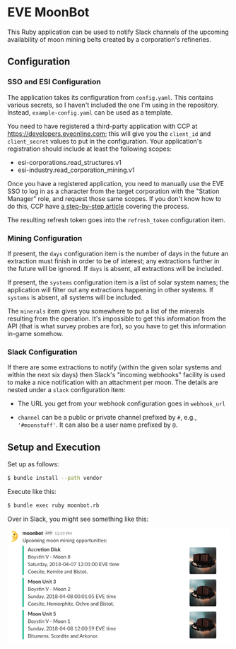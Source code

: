 # EVE MoonBot

This Ruby application can be used to notify Slack channels of the upcoming
availability of moon mining belts created by a corporation's refineries.

## Configuration

### SSO and ESI Configuration

The application takes its configuration from `config.yaml`. This contains
various secrets, so I haven't included the one I'm using in the repository.
Instead, `example-config.yaml` can be used as a template.

You need to have registered a third-party application with CCP
at <https://developers.eveonline.com>; this will give
you the `client_id` and `client_secret` values to put in the configuration.
Your application's registration should include at least the following scopes:

* esi-corporations.read_structures.v1
* esi-industry.read_corporation_mining.v1

Once you have a registered application, you need to manually use the EVE SSO
to log in as a character from the target corporation with the "Station Manager"
role, and request those same scopes. If you don't know how to do this, CCP
have [a step-by-step article](https://developers.eveonline.com/blog/article/sso-to-authenticated-calls)
covering the process.

The resulting refresh token goes into the
`refresh_token` configuration item.

### Mining Configuration

If present, the `days` configuration item is the number of days in the future
an extraction must finish in order to be of interest; any extractions further
in the future will be ignored. If `days` is absent, all extractions will be
included.

If present, the `systems` configuration item is a list of solar system names;
the application will filter out any extractions happening in other systems.
If `systems` is absent, all systems will be included.

The `minerals` item gives you somewhere to put a list of the minerals resulting
from the operation. It's impossible to get this information from the API
(that is what survey probes are for), so you have to get this information
in-game somehow.

### Slack Configuration

If there are some extractions to notify (within the given solar systems and
within the next six days) then Slack's "incoming webhooks" facility is used
to make a nice notification with an attachment per moon. The details are
nested under a `slack` configuration item:

* The URL you get from your webhook configuration goes in `webhook_url`

* `channel` can be a public or private channel prefixed by `#`, e.g.,
  `'#moonstuff'`. It can also be a user name prefixed by `@`.

## Setup and Execution

Set up as follows:

```bash
$ bundle install --path vendor
```

Execute like this:

```bash
$ bundle exec ruby moonbot.rb
```

Over in Slack, you might see something like this:

![Slack notification from MoonBot](moonbot.png)
